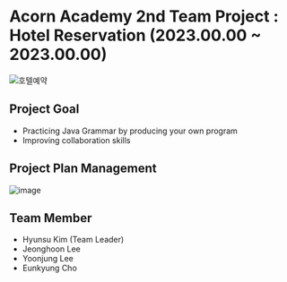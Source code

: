 # Acorn Academy 2nd Team Project : Hotel Reservation (2023.00.00 ~ 2023.00.00)

![호텔예약](https://github.com/khs220507/AcornAcademy_TeamProejct_HotelReservation/assets/129834692/5e46de15-6b43-4365-9377-ecad23fa26bb)

## Project Goal
- Practicing Java Grammar by producing your own program
- Improving collaboration skills


## Project Plan Management
![image](https://github.com/khs220507/AcornAcademy_TeamProejct_HotelReservation/assets/129834692/af1b096f-9b76-44b7-bcef-c490b7d4a35a)


## Team Member
- Hyunsu Kim (Team Leader)
- Jeonghoon Lee
- Yoonjung Lee
- Eunkyung Cho
